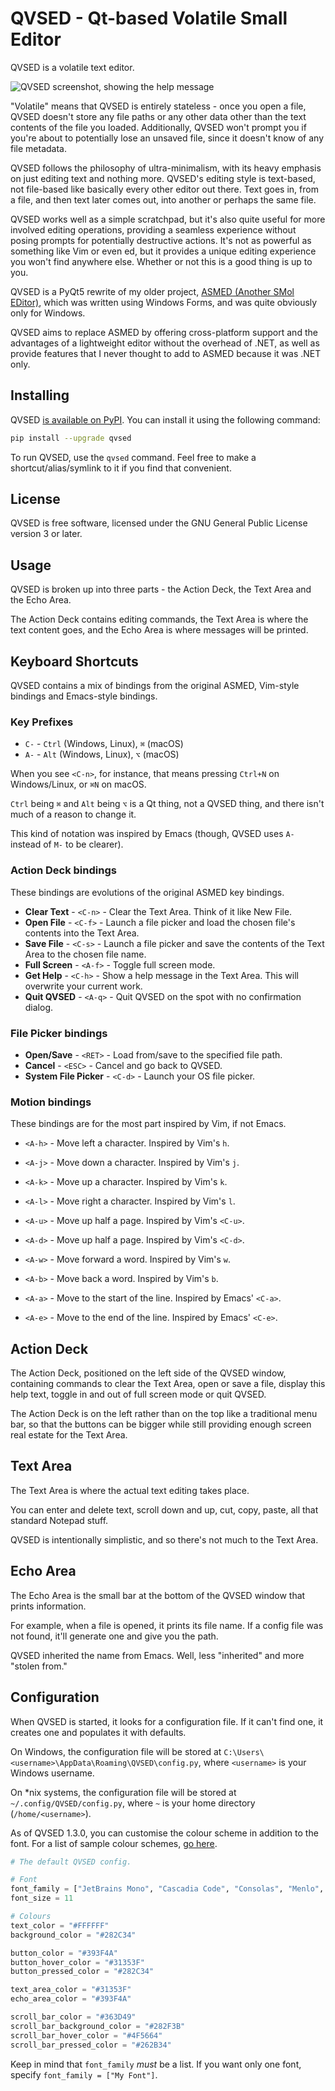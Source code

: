 # QVSED - Qt-based Volatile Small Editor

QVSED is a volatile text editor.

![QVSED screenshot, showing the help message](qvsed-screenshot.png)

"Volatile" means that QVSED is entirely stateless - once you open a file, QVSED doesn't store any file paths or any other data other than the text contents of the file you loaded.
Additionally, QVSED won't prompt you if you're about to potentially lose an unsaved file, since it doesn't know of any file metadata.

QVSED follows the philosophy of ultra-minimalism, with its heavy emphasis on just editing text and nothing more.
QVSED's editing style is text-based, not file-based like basically every other editor out there.
Text goes in, from a file, and then text later comes out, into another or perhaps the same file.

QVSED works well as a simple scratchpad, but it's also quite useful for more involved editing operations, providing a seamless experience without posing prompts for potentially destructive actions.
It's not as powerful as something like Vim or even ed, but it provides a unique editing experience you won't find anywhere else. Whether or not this is a good thing is up to you.

QVSED is a PyQt5 rewrite of my older project, [ASMED (Another SMol EDitor)](https://github.com/That1M8Head/ASMED), which was written using Windows Forms, and was quite obviously only for Windows.

QVSED aims to replace ASMED by offering cross-platform support and the advantages of a lightweight editor without the overhead of .NET, as well as provide features that I never thought to add to ASMED because it was .NET only.

## Installing

QVSED [is available on PyPI](https://pypi.org/project/QVSED/). You can install it using the following command:

```bash
pip install --upgrade qvsed
```

To run QVSED, use the `qvsed` command. Feel free to make a shortcut/alias/symlink to it if you find that convenient.

## License

QVSED is free software, licensed under the GNU General Public License version 3 or later.

## Usage

QVSED is broken up into three parts - the Action Deck, the Text Area and the Echo Area.

The Action Deck contains editing commands, the Text Area is where the text content goes, and the Echo Area is where messages will be printed.

## Keyboard Shortcuts

QVSED contains a mix of bindings from the original ASMED, Vim-style bindings and Emacs-style bindings.

### Key Prefixes

+ `C-` - `Ctrl` (Windows, Linux), `⌘` (macOS)
+ `A-` - `Alt` (Windows, Linux), `⌥` (macOS)

When you see `<C-n>`, for instance, that means pressing `Ctrl+N` on Windows/Linux, or `⌘N` on macOS.

`Ctrl` being `⌘` and `Alt` being `⌥` is a Qt thing, not a QVSED thing, and there isn't much of a reason to change it.

This kind of notation was inspired by Emacs (though, QVSED uses `A-` instead of `M-` to be clearer).

### Action Deck bindings

These bindings are evolutions of the original ASMED key bindings.

+ **Clear Text** - `<C-n>` - Clear the Text Area. Think of it like New File.
+ **Open File** - `<C-f>` - Launch a file picker and load the chosen file's contents into the Text Area.
+ **Save File** - `<C-s>` - Launch a file picker and save the contents of the Text Area to the chosen file name.
+ **Full Screen** - `<A-f>` - Toggle full screen mode.
+ **Get Help** - `<C-h>` - Show a help message in the Text Area. This will overwrite your current work.
+ **Quit QVSED**  - `<A-q>` - Quit QVSED on the spot with no confirmation dialog.

### File Picker bindings

+ **Open/Save** - `<RET>` - Load from/save to the specified file path.
+ **Cancel** - `<ESC>` - Cancel and go back to QVSED.
+ **System File Picker**  - `<C-d>` - Launch your OS file picker.

### Motion bindings

These bindings are for the most part inspired by Vim, if not Emacs.

+ `<A-h>` - Move left a character. Inspired by Vim's `h`.
+ `<A-j>` - Move down a character. Inspired by Vim's `j`.
+ `<A-k>` - Move up a character. Inspired by Vim's `k`.
+ `<A-l>` - Move right a character. Inspired by Vim's `l`.

+ `<A-u>` - Move up half a page. Inspired by Vim's `<C-u>`.
+ `<A-d>` - Move up half a page. Inspired by Vim's `<C-d>`.

+ `<A-w>` - Move forward a word. Inspired by Vim's `w`.
+ `<A-b>` - Move back a word. Inspired by Vim's `b`.

+ `<A-a>` - Move to the start of the line. Inspired by Emacs' `<C-a>`.
+ `<A-e>` - Move to the end of the line. Inspired by Emacs' `<C-e>`.

## Action Deck

The Action Deck, positioned on the left side of the QVSED window, containing commands to clear the Text Area, open or save a file, display this help text, toggle in and out of full screen mode or quit QVSED.

The Action Deck is on the left rather than on the top like a traditional menu bar, so that the buttons can be bigger while still providing enough screen real estate for the Text Area.

## Text Area

The Text Area is where the actual text editing takes place.

You can enter and delete text, scroll down and up, cut, copy, paste, all that standard Notepad stuff.

QVSED is intentionally simplistic, and so there's not much to the Text Area.

## Echo Area

The Echo Area is the small bar at the bottom of the QVSED window that prints information.

For example, when a file is opened, it prints its file name. If a config file was not found, it'll generate one and give you the path.

QVSED inherited the name from Emacs. Well, less "inherited" and more "stolen from."

## Configuration

When QVSED is started, it looks for a configuration file. If it can't find one, it creates one and populates it with defaults.

On Windows, the configuration file will be stored at `C:\Users\<username>\AppData\Roaming\QVSED\config.py`, where `<username>` is your Windows username.

On *nix systems, the configuration file will be stored at `~/.config/QVSED/config.py`, where `~` is your home directory (`/home/<username>`).

As of QVSED 1.3.0, you can customise the colour scheme in addition to the font. For a list of sample colour schemes, [go here](COLOURS.md).

```python
# The default QVSED config.

# Font
font_family = ["JetBrains Mono", "Cascadia Code", "Consolas", "Menlo", "monospace"]
font_size = 11

# Colours
text_color = "#FFFFFF"
background_color = "#282C34"

button_color = "#393F4A"
button_hover_color = "#31353F"
button_pressed_color = "#282C34"

text_area_color = "#31353F"
echo_area_color = "#393F4A"

scroll_bar_color = "#363D49"
scroll_bar_background_color = "#282F3B"
scroll_bar_hover_color = "#4F5664"
scroll_bar_pressed_color = "#262B34"
```

Keep in mind that `font_family` *must* be a list. If you want only one font, specify `font_family = ["My Font"]`.

